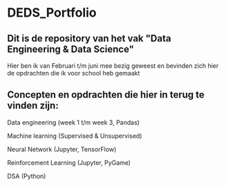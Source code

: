 # DEDS_Portfolio

## Dit is de repository van het vak "Data Engineering & Data Science"

Hier ben ik van Februari t/m juni mee bezig geweest en bevinden zich hier de opdrachten die ik voor school heb gemaakt

## Concepten en opdrachten die hier in terug te vinden zijn:
Data engineering (week 1 t/m week 3, Pandas)

Machine learning (Supervised & Unsupervised)

Neural Network (Jupyter, TensorFlow)

Reinforcement Learning (Jupyter, PyGame)

DSA (Python)

